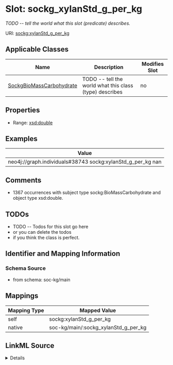 

# Slot: sockg_xylanStd_g_per_kg


_TODO -- tell the world what this slot (predicate) describes._





URI: [sockg:xylanStd_g_per_kg](http://www.semanticweb.org/sockg/ontologies/2024/0/soil-carbon-ontology/xylanStd_g_per_kg)



<!-- no inheritance hierarchy -->





## Applicable Classes

| Name | Description | Modifies Slot |
| --- | --- | --- |
| [SockgBioMassCarbohydrate](../classes/SockgBioMassCarbohydrate.md) | TODO -- tell the world what this class (type) describes |  no  |







## Properties

* Range: [xsd:double](http://www.w3.org/2001/XMLSchema#double)






## Examples

| Value |
| --- |
| neo4j://graph.individuals#38743 sockg:xylanStd_g_per_kg nan |

## Comments

* 1367 occurrences with subject type sockg:BioMassCarbohydrate and object type xsd:double.

## TODOs

* TODO -- Todos for this slot go here
* or you can delete the todos
* if you think the class is perfect.

## Identifier and Mapping Information







### Schema Source


* from schema: soc-kg/main




## Mappings

| Mapping Type | Mapped Value |
| ---  | ---  |
| self | sockg:xylanStd_g_per_kg |
| native | soc-kg/main/:sockg_xylanStd_g_per_kg |




## LinkML Source

<details>
```yaml
name: sockg_xylanStd_g_per_kg
description: TODO -- tell the world what this slot (predicate) describes.
todos:
- TODO -- Todos for this slot go here
- or you can delete the todos
- if you think the class is perfect.
comments:
- 1367 occurrences with subject type sockg:BioMassCarbohydrate and object type xsd:double.
examples:
- value: neo4j://graph.individuals#38743 sockg:xylanStd_g_per_kg nan
from_schema: soc-kg/main
rank: 1000
slot_uri: sockg:xylanStd_g_per_kg
alias: sockg_xylanStd_g_per_kg
domain_of:
- sockg_BioMassCarbohydrate
range: double

```
</details>